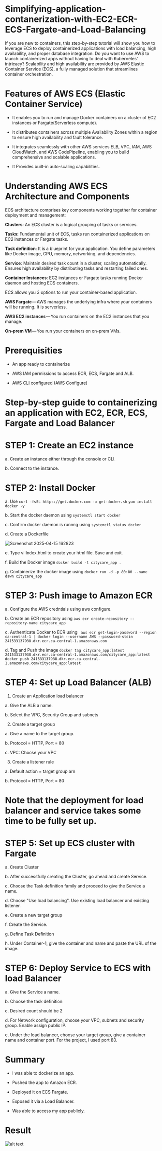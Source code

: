 # Simplifying-application-contanerization-with-EC2-ECR-ECS-Fargate-and-Load-Balancing

If you are new to containers, this step-by-step tutorial will show you how to leverage ECS to deploy containerized applications with load balancing, high availability, and proper database integration.
Do you want to use AWS to launch containerized apps without having to deal with Kubernetes' intricacy? Scalability and high availability are provided by AWS Elastic Container Service (ECS), a fully managed solution that streamlines container orchestration.


# Features of AWS ECS (Elastic Container Service)

- It enables you to run and manage Docker containers on a cluster of EC2 instances or Fargate(Serverless compute).

- It distributes containers across multiple Availability Zones within a region to ensure high availability and fault tolerance.

- It integrates seamlessly with other AWS services ELB, VPC, IAM, AWS CloudWatch, and AWS CodePipeline, enabling you to build comprehensive and scalable applications.

- It Provides built-in auto-scaling capabilities.


# Understanding AWS ECS Architecture and Components

ECS architecture comprises key components working together for container deployment and management:

**Clusters**: An ECS cluster is a logical grouping of tasks or services.

**Tasks**: Fundamental unit of ECS, tasks run containerized applications on EC2 instances or Fargate tasks.

**Task definition**: It is a blueprint for your application. You define parameters like Docker image, CPU, memory, networking, and dependencies.

**Service**: Maintain desired task count in a cluster, scaling automatically. Ensures high availability by distributing tasks and restarting failed ones.

**Container Instances**: EC2 instances or Fargate tasks running Docker daemon and hosting ECS containers.

ECS allows you 3 options to run your container-based application.

**AWS Fargate** — AWS manages the underlying infra where your containers will be running. It is serverless.

**AWS EC2 instances** — You run containers on the EC2 instances that you manage.

**On-prem VM** — You run your containers on on-prem VMs.

# Prerequisities

- An app ready to containerize

- AWS IAM permissions to access ECR, ECS, Fargate and ALB.

- AWS CLI configured (AWS Configure)


# Step-by-step guide to containerizing an application with EC2, ECR, ECS, Fargate and Load Balancer

# STEP 1: Create an EC2 instance

a. Create an instance either through the console or CLI.

b. Connect to the instance.

# STEP 2: Install Docker
a. Use `curl -fsSL https://get.docker.com -o get-docker.sh`
`yum install docker -y`

b. Start the docker daemon using `systemctl start docker`

c. Confirm docker daemon is runnng using `systemctl status docker`

d. Create a Dockerfile


![Screenshot 2025-04-15 162823](https://github.com/user-attachments/assets/a15cb5cd-fdab-4459-be68-681dfb9fe1ce)

e. Type vi Index.html to create your html file. Save and exit.

f. Build the Docker image
`docker build -t citycare_app .`

g. Containerize the docker image using `docker run -d -p 80:80 --name dawn citycare_app`

# STEP 3: Push image to Amazon ECR
a. Configure the AWS credntials using aws configure.

b. Create an ECR repository using `aws ecr create-repository --repository-name citycare_app`

c. Authenticate Docker to ECR using ` aws ecr get-login-password --region ca-central-1 | docker login --username AWS --password-stdin 241533137938.dkr.ecr.ca-central-1.amazonaws.com`

d. Tag and Push the image
`docker tag citycare_app:latest 241533137938.dkr.ecr.ca-central-1.amazonaws.com/citycare_app:latest
`
`docker push 241533137938.dkr.ecr.ca-central-1.amazonaws.com/citycare_app:latest`

# STEP 4: Set up Load Balancer (ALB)
1. Create an Application load balancer 

a. Give the ALB a name.

b. Select the VPC, Security Group and subnets

2. Create a target group

a. Give a name to the target group.

b. Protocol = HTTP, Port = 80

c. VPC: Choose your VPC

3. Create a listener rule

a. Default action = target group arn

b. Protocol = HTTP, Port = 80

# Note that the deployment for load balancer and service takes some time to be fully set up.

# STEP 5: Set up ECS cluster with Fargate

a. Create Cluster

b. After successfully creating the Cluster, go ahead and create Service.

c. Choose the Task definition family and proceed to give the Service a name. 

d. Choose "Use load balancing". Use existing load balancer and existing listener.

e. Create a new target group

f. Create the Service. 

g. Define Task Definition 

h. Under Container-1, give the container and name and paste the URL of the image.

# STEP 6: Deploy Service to ECS with load Balancer

a. Give the Service a name.

b. Choose the task definition

c. Desired count should be 2

d. For Network configuration, choose your VPC, subnets and security group. Enable assign public IP.

e. Under the load balancer, choose your target group, give a container name and container port. 
For the project, I used port 80.


# Summary
- I was able to dockerize an app.

- Pushed the app to Amazon ECR.

- Deployed it on ECS Fargate.

- Exposed it via a Load Balancer.

- Was able to access my app publicly.


# Result
![alt text](image.png)


